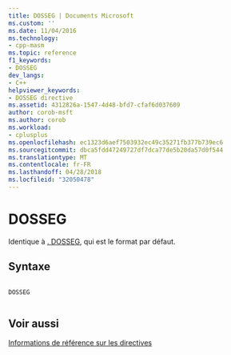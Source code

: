 ```yaml
---
title: DOSSEG | Documents Microsoft
ms.custom: ''
ms.date: 11/04/2016
ms.technology:
- cpp-masm
ms.topic: reference
f1_keywords:
- DOSSEG
dev_langs:
- C++
helpviewer_keywords:
- DOSSEG directive
ms.assetid: 4312826a-1547-4d48-bfd7-cfaf6d037609
author: corob-msft
ms.author: corob
ms.workload:
- cplusplus
ms.openlocfilehash: ec1323d6aef7503932ec49c35271fb377b739ec6
ms.sourcegitcommit: dbca5fdd47249727df7dca77de5b20da57d0f544
ms.translationtype: MT
ms.contentlocale: fr-FR
ms.lasthandoff: 04/28/2018
ms.locfileid: "32050478"
---
```

# <a name="dosseg"></a>DOSSEG
Identique à [. DOSSEG](../../assembler/masm/dot-dosseg.md), qui est le format par défaut.  
  
## <a name="syntax"></a>Syntaxe  
  
```  
  
DOSSEG  
  
```  
  
## <a name="see-also"></a>Voir aussi  
 [Informations de référence sur les directives](../../assembler/masm/directives-reference.md)